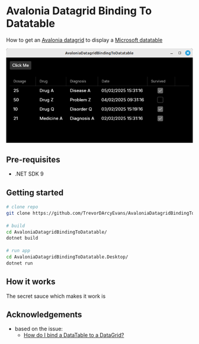# Avalonia Datagrid Binding To Datatable

How to get an [Avalonia datagrid](https://docs.avaloniaui.net/docs/reference/controls/datagrid)
to display a [Microsoft datatable](https://learn.microsoft.com/en-us/dotnet/api/system.data.datatable?view=net-9.0)


![screenshot](screenshot.png)


## Pre-requisites
*   .NET SDK 9


## Getting started
```bash
# clone repo
git clone https://github.com/TrevorDArcyEvans/AvaloniaDatagridBindingToDatatable.git

# build
cd AvaloniaDatagridBindingToDatatable/
dotnet build

# run app
cd AvaloniaDatagridBindingToDatatable.Desktop/
dotnet run
```

## How it works
The secret sauce which makes it work is


## Acknowledgements
* based on the issue:
  * [How do I bind a DataTable to a DataGrid?](https://github.com/AvaloniaUI/Avalonia/discussions/13238)

